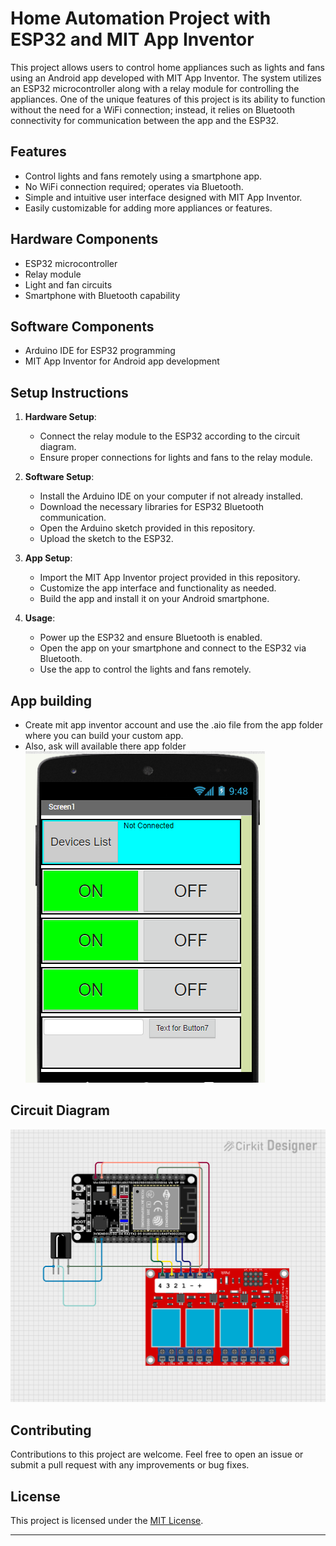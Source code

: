 # Home Automation Project with ESP32 and MIT App Inventor

This project allows users to control home appliances such as lights and fans using an Android app developed with MIT App Inventor. The system utilizes an ESP32 microcontroller along with a relay module for controlling the appliances. One of the unique features of this project is its ability to function without the need for a WiFi connection; instead, it relies on Bluetooth connectivity for communication between the app and the ESP32.

## Features

- Control lights and fans remotely using a smartphone app.
- No WiFi connection required; operates via Bluetooth.
- Simple and intuitive user interface designed with MIT App Inventor.
- Easily customizable for adding more appliances or features.

## Hardware Components

- ESP32 microcontroller
- Relay module
- Light and fan circuits
- Smartphone with Bluetooth capability

## Software Components

- Arduino IDE for ESP32 programming
- MIT App Inventor for Android app development
	
## Setup Instructions

1. **Hardware Setup**:
   - Connect the relay module to the ESP32 according to the circuit diagram.
   - Ensure proper connections for lights and fans to the relay module.

2. **Software Setup**:
   - Install the Arduino IDE on your computer if not already installed.
   - Download the necessary libraries for ESP32 Bluetooth communication.
   - Open the Arduino sketch provided in this repository.
   - Upload the sketch to the ESP32.

3. **App Setup**:
   - Import the MIT App Inventor project provided in this repository.
   - Customize the app interface and functionality as needed.
   - Build the app and install it on your Android smartphone.

4. **Usage**:
   - Power up the ESP32 and ensure Bluetooth is enabled.
   - Open the app on your smartphone and connect to the ESP32 via Bluetooth.
   - Use the app to control the lights and fans remotely.
  
## App building

- Create mit app inventor account and use the .aio file from the app folder where you can build your custom app. 
- Also, ask will available there app folder
  ![Screenshot](/Smart_Home_ESP32_Bluetooth_IR/Reference/Screenshot-2024-02-28-125631.png)


## Circuit Diagram

![Screenshot](/Smart_Home_ESP32_Bluetooth_IR/Reference/esp32.png)


## Contributing

Contributions to this project are welcome. Feel free to open an issue or submit a pull request with any improvements or bug fixes.

## License

This project is licensed under the [MIT License](LICENSE).

---


